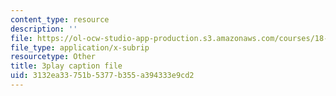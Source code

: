 ```yaml
---
content_type: resource
description: ''
file: https://ol-ocw-studio-app-production.s3.amazonaws.com/courses/18-650-statistics-for-applications-fall-2016/3132ea33751b5377b355a394333e9cd2_OYcdw5vOgIc.vtt
file_type: application/x-subrip
resourcetype: Other
title: 3play caption file
uid: 3132ea33-751b-5377-b355-a394333e9cd2
---
```

